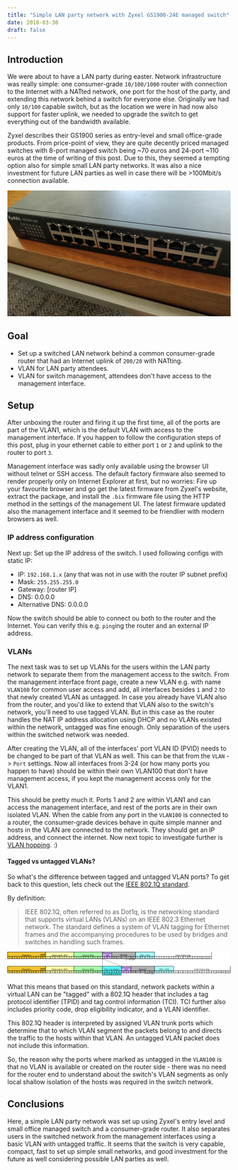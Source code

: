 ```yaml
---
title: "Simple LAN party network with Zyxel GS1900-24E managed switch"
date: 2018-03-30
draft: false
---
```


## Introduction

We were about to have a LAN party during easter. Network infrastructure was really simple: one consumer-grade `10/100/1000` router with connection to the Internet with a NATted network, one port for the host of the party, and extending this network behind a switch for everyone else. Originally we had only `10/100` capable switch, but as the location we were in had now also support for faster uplink, we needed to upgrade the switch to get everything out of the bandwidth available.

Zyxel describes their GS1900 series as entry-level and small office-grade products. From price-point of view, they are quite decently priced managed switches with 8-port managed switch being ~70 euros and 24-port ~110 euros at the time of writing of this post. Due to this, they seemed a tempting option also for simple small LAN party networks. It was also a nice investment for future LAN parties as well in case there will be >100Mbit/s connection available.

![](/img/zyxel.jpg)

## Goal

* Set up a switched LAN network behind a common consumer-grade router that had an Internet uplink of `200/20` with NATting.
* VLAN for LAN party attendees.
* VLAN for switch management, attendees don't have access to the management interface.

## Setup

After unboxing the router and firing it up the first time, all of the ports are part of the VLAN1, which is the default VLAN with access to the management interface. If you happen to follow the configuration steps of this post, plug in your ethernet cable to either port ```1``` or ```2``` and uplink to the router to port ```3```.

Management interface was sadly only available using the browser UI without telnet or SSH access. The default factory firmware also seemed to render properly only on Internet Explorer at first, but no worries: Fire up your favourite browser and go get the latest firmware from Zyxel's website, extract the package, and install the ```.bix``` firmware file using the HTTP method in the settings of the management UI. The latest firmware updated also the management interface and it seemed to be friendlier with modern browsers as well.

### IP address configuration

Next up: Set up the IP address of the switch. I used following configs with static IP:

* IP: ```192.168.1.x``` (any that was not in use with the router IP subnet prefix)
* Mask: ```255.255.255.0```
* Gateway: [router IP]
* DNS: 0.0.0.0
* Alternative DNS: 0.0.0.0

Now the switch should be able to connect ou both to the router and the Internet. You can verify this e.g. ```ping```ing the router and an external IP address.

### VLANs

The next task was to set up VLANs for the users within the LAN party network to separate them from the management access to the switch. From the management interface front page, create a new VLAN e.g. with name ```VLAN100``` for common user access and add, all interfaces besides ```1``` and ```2``` to that newly created VLAN as untagged. In case you already have VLAN also from the router, and you'd like to extend that VLAN also to the switch's network, you'll need to use tagged VLAN. But in this case as the router handles the NAT IP address allocation using DHCP and no VLANs existed within the network, untagged was fine enough. Only separation of the users within the switched network was needed.

After creating the VLAN, all of the interfaces' port VLAN ID (PVID) needs to be changed to be part of that VLAN as well. This can be that from the ```VLAN``` -> ```Port``` settings. Now all interfaces from 3-24 (or how many ports you happen to have) should be within their own VLAN100 that don't have management access, if you kept the management access only for the VLAN1.

This should be pretty much it. Ports 1 and 2 are within VLAN1 and can access the management interface, and rest of the ports are in their own isolated VLAN. When the cable from any port in the `VLAN100` is connected to a router, the consumer-grade devices behave in quite simple manner and hosts in the VLAN are connected to the network. They should get an IP address, and connect the internet. Now next topic to investigate further is [VLAN hopping](https://en.wikipedia.org/wiki/VLAN_hopping). :)

#### Tagged vs untagged VLANs?

So what's the difference between tagged and untagged VLAN ports? To get back to this question, lets check out the [IEEE 802.1Q standard](https://en.wikipedia.org/wiki/IEEE_802.1Q).

By definition:

> IEEE 802.1Q, often referred to as Dot1q, is the networking standard that supports virtual LANs (VLANs) on an IEEE 802.3 Ethernet network. The standard defines a system of VLAN tagging for Ethernet frames and the accompanying procedures to be used by bridges and switches in handling such frames.

![](/img/640px-Ethernet_802.1Q.png)

What this means that based on this standard, network packets within a virtual LAN can be "tagged" with a 802.1Q header that includes a tag protocol identifier (TPID) and tag control information (TCI). TCI further also includes priority code, drop eligibility indicator, and a VLAN identifier.

This 802.1Q header is interpreted by assigned VLAN trunk ports which determine that to which VLAN segment the packets belong to and directs the traffic to the hosts within that VLAN. An untagged VLAN packet does not include this information.

So, the reason why the ports where marked as untagged in the ```VLAN100``` is that no VLAN is available or created on the router side - there was no need for the router end to understand about the switch's VLAN segments as only local shallow isolation of the hosts was required in the switch network.

## Conclusions

Here, a simple LAN party network was set up using Zyxel's entry level and small office managed switch and a consumer-grade router. It also separates users in the switched network from the management interfaces using a basic VLAN with untagged traffic. It seems that the switch is very capable, compact, fast to set up simple small networks, and good investment for the future as well considering possible LAN parties as well.